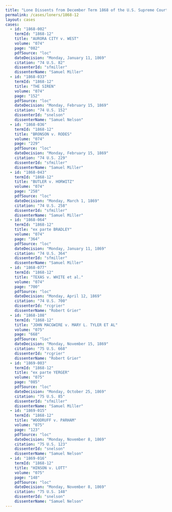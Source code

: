 ```yaml
---
title: "Lone Dissents from December Term 1868 of the U.S. Supreme Court"
permalink: /cases/loners/1868-12
layout: cases
cases:
  - id: "1868-002"
    termId: "1868-12"
    title: "AURORA CITY v. WEST"
    volume: "074"
    page: "082"
    pdfSource: "loc"
    dateDecision: "Monday, January 11, 1869"
    citation: "74 U.S. 82"
    dissenterId: "sfmiller"
    dissenterName: "Samuel Miller"
  - id: "1868-033"
    termId: "1868-12"
    title: "THE SIREN"
    volume: "074"
    page: "152"
    pdfSource: "loc"
    dateDecision: "Monday, February 15, 1869"
    citation: "74 U.S. 152"
    dissenterId: "snelson"
    dissenterName: "Samuel Nelson"
  - id: "1868-036"
    termId: "1868-12"
    title: "BRONSON v. RODES"
    volume: "074"
    page: "229"
    pdfSource: "loc"
    dateDecision: "Monday, February 15, 1869"
    citation: "74 U.S. 229"
    dissenterId: "sfmiller"
    dissenterName: "Samuel Miller"
  - id: "1868-043"
    termId: "1868-12"
    title: "BUTLER v. HORWITZ"
    volume: "074"
    page: "258"
    pdfSource: "loc"
    dateDecision: "Monday, March 1, 1869"
    citation: "74 U.S. 258"
    dissenterId: "sfmiller"
    dissenterName: "Samuel Miller"
  - id: "1868-064"
    termId: "1868-12"
    title: "ex parte BRADLEY"
    volume: "074"
    page: "364"
    pdfSource: "loc"
    dateDecision: "Monday, January 11, 1869"
    citation: "74 U.S. 364"
    dissenterId: "sfmiller"
    dissenterName: "Samuel Miller"
  - id: "1868-077"
    termId: "1868-12"
    title: "TEXAS v. WHITE et al."
    volume: "074"
    page: "700"
    pdfSource: "loc"
    dateDecision: "Monday, April 12, 1869"
    citation: "74 U.S. 700"
    dissenterId: "rcgrier"
    dissenterName: "Robert Grier"
  - id: "1868-108"
    termId: "1868-12"
    title: "JOHN MACGWIRE v. MARY L. TYLER ET AL"
    volume: "075"
    page: "668"
    pdfSource: "loc"
    dateDecision: "Monday, November 15, 1869"
    citation: "75 U.S. 668"
    dissenterId: "rcgrier"
    dissenterName: "Robert Grier"
  - id: "1869-003"
    termId: "1868-12"
    title: "ex parte YERGER"
    volume: "075"
    page: "085"
    pdfSource: "loc"
    dateDecision: "Monday, October 25, 1869"
    citation: "75 U.S. 85"
    dissenterId: "sfmiller"
    dissenterName: "Samuel Miller"
  - id: "1869-015"
    termId: "1868-12"
    title: "WOODRUFF v. PARHAM"
    volume: "075"
    page: "123"
    pdfSource: "loc"
    dateDecision: "Monday, November 8, 1869"
    citation: "75 U.S. 123"
    dissenterId: "snelson"
    dissenterName: "Samuel Nelson"
  - id: "1869-016"
    termId: "1868-12"
    title: "HINSON v. LOTT"
    volume: "075"
    page: "148"
    pdfSource: "loc"
    dateDecision: "Monday, November 8, 1869"
    citation: "75 U.S. 148"
    dissenterId: "snelson"
    dissenterName: "Samuel Nelson"
---
```

